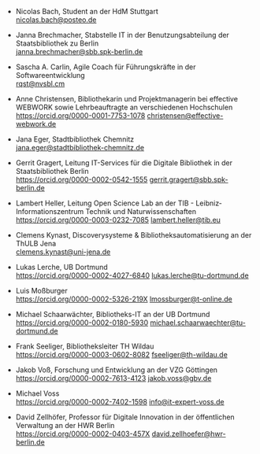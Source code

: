 <!-- Diese Datei wird automatisch überschrieben, bitte contributors.json anpassen! -->

* Nicolas Bach, Student an der HdM Stuttgart\
   [nicolas.bach@posteo.de](mailto:nicolas.bach@posteo.de)

* Janna Brechmacher, Stabstelle IT in der Benutzungsabteilung der
Staatsbibliothek zu Berlin\
   [janna.brechmacher@sbb.spk-berlin.de](mailto:janna.brechmacher@sbb.spk-berlin.de)

* Sascha A. Carlin, Agile Coach für Führungskräfte in der
Softwareentwicklung\
   [rqst@nvsbl.cm](mailto:rqst@nvsbl.cm)

* Anne Christensen, Bibliothekarin und Projektmanagerin bei effective
WEBWORK sowie Lehrbeauftragte an verschiedenen Hochschulen\
  <https://orcid.org/0000-0001-7753-1078> [christensen@effective-webwork.de](mailto:christensen@effective-webwork.de)

* Jana Eger, Stadtbibliothek Chemnitz\
   [jana.eger@stadtbibliothek-chemnitz.de](mailto:jana.eger@stadtbibliothek-chemnitz.de)

* Gerrit Gragert, Leitung IT-Services für die Digitale Bibliothek in der
Staatsbibliothek Berlin\
  <https://orcid.org/0000-0002-0542-1555> [gerrit.gragert@sbb.spk-berlin.de](mailto:gerrit.gragert@sbb.spk-berlin.de)

* Lambert Heller, Leitung Open Science Lab an der TIB -
Leibniz‐Informationszentrum Technik und Naturwissenschaften\
  <https://orcid.org/0000-0003-0232-7085> [lambert.heller@tib.eu](mailto:lambert.heller@tib.eu)

* Clemens Kynast, Discoverysysteme & Bibliotheksautomatisierung an der
ThULB Jena\
   [clemens.kynast@uni-jena.de](mailto:clemens.kynast@uni-jena.de)

* Lukas Lerche, UB Dortmund\
  <https://orcid.org/0000-0002-4027-6840> [lukas.lerche@tu-dortmund.de](mailto:lukas.lerche@tu-dortmund.de)

* Luis Moßburger\
  <https://orcid.org/0000-0002-5326-219X> [lmossburger@t-online.de](mailto:lmossburger@t-online.de)

* Michael Schaarwächter, Bibliotheks-IT an der UB Dortmund\
  <https://orcid.org/0000-0002-0180-5930> [michael.schaarwaechter@tu-dortmund.de](mailto:michael.schaarwaechter@tu-dortmund.de)

* Frank Seeliger, Bibliotheksleiter TH Wildau\
  <https://orcid.org/0000-0003-0602-8082> [fseeliger@th-wildau.de](mailto:fseeliger@th-wildau.de)

* Jakob Voß, Forschung und Entwicklung an der VZG Göttingen\
  <https://orcid.org/0000-0002-7613-4123> [jakob.voss@gbv.de](mailto:jakob.voss@gbv.de)

* Michael Voss\
  <https://orcid.org/0000-0002-7402-1598> [info@it-expert-voss.de](mailto:info@it-expert-voss.de)

* David Zellhöfer, Professor für Digitale Innovation in der öffentlichen
Verwaltung an der HWR Berlin\
  <https://orcid.org/0000-0002-0403-457X> [david.zellhoefer@hwr-berlin.de](mailto:david.zellhoefer@hwr-berlin.de)

